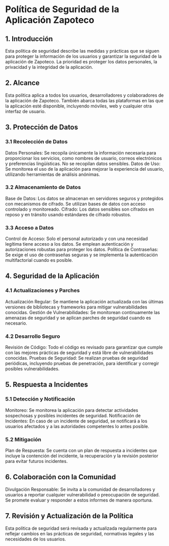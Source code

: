 
# Política de Seguridad de la Aplicación Zapoteco

## 1. Introducción
Esta política de seguridad describe las medidas y prácticas que se siguen para proteger la información de los usuarios y garantizar la seguridad de la aplicación de Zapoteco. La prioridad es proteger los datos personales, la privacidad y la integridad de la aplicación.

## 2. Alcance
Esta política aplica a todos los usuarios, desarrolladores y colaboradores de la aplicación de Zapoteco. También abarca todas las plataformas en las que la aplicación esté disponible, incluyendo móviles, web y cualquier otra interfaz de usuario.

## 3. Protección de Datos
### 3.1 Recolección de Datos
Datos Personales: Se recopila únicamente la información necesaria para proporcionar los servicios, como nombres de usuario, correos electrónicos y preferencias lingüísticas. No se recopilan datos sensibles.
Datos de Uso: Se monitorea el uso de la aplicación para mejorar la experiencia del usuario, utilizando herramientas de análisis anónimas.
### 3.2 Almacenamiento de Datos
Base de Datos: Los datos se almacenan en servidores seguros y protegidos con mecanismos de cifrado. Se utilizan bases de datos con acceso controlado y monitoreado.
Cifrado: Los datos sensibles son cifrados en reposo y en tránsito usando estándares de cifrado robustos.
### 3.3 Acceso a Datos
Control de Acceso: Solo el personal autorizado y con una necesidad legítima tiene acceso a los datos. Se emplean autenticación y autorizaciones robustas para proteger los datos.
Política de Contraseñas: Se exige el uso de contraseñas seguras y se implementa la autenticación multifactorial cuando es posible.
## 4. Seguridad de la Aplicación
### 4.1 Actualizaciones y Parches
Actualización Regular: Se mantiene la aplicación actualizada con las últimas versiones de bibliotecas y frameworks para mitigar vulnerabilidades conocidas.
Gestión de Vulnerabilidades: Se monitorean continuamente las amenazas de seguridad y se aplican parches de seguridad cuando es necesario.
### 4.2 Desarrollo Seguro
Revisión de Código: Todo el código es revisado para garantizar que cumple con las mejores prácticas de seguridad y está libre de vulnerabilidades conocidas.
Pruebas de Seguridad: Se realizan pruebas de seguridad periódicas, incluyendo pruebas de penetración, para identificar y corregir posibles vulnerabilidades.
## 5. Respuesta a Incidentes
### 5.1 Detección y Notificación
Monitoreo: Se monitorea la aplicación para detectar actividades sospechosas y posibles incidentes de seguridad.
Notificación de Incidentes: En caso de un incidente de seguridad, se notificará a los usuarios afectados y a las autoridades competentes lo antes posible.
### 5.2 Mitigación
Plan de Respuesta: Se cuenta con un plan de respuesta a incidentes que incluye la contención del incidente, la recuperación y la revisión posterior para evitar futuros incidentes.
## 6. Colaboración con la Comunidad
Divulgación Responsable: Se invita a la comunidad de desarrolladores y usuarios a reportar cualquier vulnerabilidad o preocupación de seguridad. Se promete evaluar y responder a estos informes de manera oportuna.
## 7. Revisión y Actualización de la Política
Esta política de seguridad será revisada y actualizada regularmente para reflejar cambios en las prácticas de seguridad, normativas legales y las necesidades de los usuarios.
